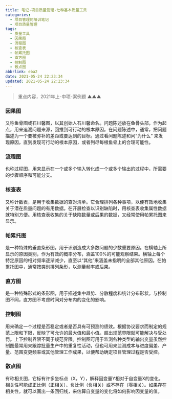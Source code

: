```yaml
---
title: 笔记-项目质量管理-七种基本质量工具
categories:
  - 项目管理的培训笔记
  - 项目质量管理
tags:
  - 质量工具
  - 因果图
  - 流程图
  - 核查表
  - 帕累托图
  - 直方图
  - 控制图
  - 散点图
abbrlink: eba2
date: 2021-05-24 22:23:34
updated: 2021-05-24 22:23:34
---
```


> 重点内容，2021年上-中项-案例题 ▲▲▲

### 因果图

又称鱼骨图或石川馨图，以其创始人石川馨命名。问题陈述放在鱼骨头部，作为起点，用来追溯问题来源，回推到可行动的根本原因。在问题陈述中，通常，把问题描述为一个要被弥补的差距或要达到的目标。通过看问题陈述和问“为什么” 来发现原因，直到发现可行动的根本原因，或者列尽每根鱼骨上的合理可能性。

### 流程图

也称过程图，用来显示在一个或多个输入转化成一个或多个输出的过程中，所需要的步骤顺序和可能分支。

### 核查表

又称计数表，是用于收集数据的查对清单。它合理排列各种事项，以便有效地收集关于潜在质量问题的有用数据。在开展检查以识别缺陷时，用核查表收集属性数据就特别方便。用核查表收集的关于缺陷数量或后果的数据，又经常使用帕累托图来显示。

### 帕累托图

是一种特殊的垂直条形图，用于识别造成大多数问题的少数重要原因。在横轴上所显示的原因类别，作为有效的概率分布，涵盖100%的可能观察结果。横轴上每个特定原因的相对频率逐渐减少，直至以“其他”来涵盖未指明的全部其他原因。在帕累托图中，通常按类别排列条形，以测量频率或后果。

### 直方图

是一种特殊形式的条形图，用于描述集中趋势、分散程度和统计分布形状。与控制图不同，直方图不考虑时间对分布内的变化的影响。

### 控制图

用来确定一个过程是否稳定或者是否具有可预测的绩效。根据协议要求而制定的规范上限和下限，反映了可允许的最大值和最小值。超出规范界限就可能解决与受处罚。上下控制界限不同于规范界限。控制图可用于监测各种类型的输出变量虽然控制图最常用来跟踪批量生产中的重复性活动，但也可用来监测成本与进度偏差、产量、范围变更频率或其他管理工作成果，以便帮助确定项目管理过程是否受控。

### 散点图

有称相关图，它标有许多坐标点（X，Y），解释因变量Y相对于自变量X的变化。相关性可能成正比例（正相关）、负比例（负相关）或不存在（零相关）。如果存在相关性，就可以画出一条回归线，来估算自变量的变化将如何影响因变量的值。
